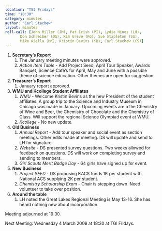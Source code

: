 ```yaml
---
location: "TGI Fridays"
time: "18:30"
category: minutes
author: "Carl Stachew"
layout: minutes
roll-call: [John Miller (JM), Pat Irish (PI), Lydia Hines (LH),
	   Don Schreiber (DS), Kim Greve (KG), Sue Stapleton (SS),
	   Mike Kiella (MK), Kristin Bevins (KB), Carl Stachew (CS)]
---
```


1. **Secretary’s Report**
   1. The January meeting minutes were approved.
   2. *Action Item Table* - Add Project Seed, April Tour Speaker, Awards Banquet, Science Café’s for April, May and June with a possible theme of science education. Other themes are open for suggestion.
2. **Treasurer’s Report**
   1. January report approved.
3. **WMU and Kcollege Student Affiliates**
   1. *WMU* - Welcome Kristin Bevins as the new President of the student affiliates. A group trip to the Science and Industry Museum in Chicago was made in January. Upcoming events are a the Chemistry of Wine and Beer, the Chemistry of Chocolate and the Chemistry of Glass. Will support the regional Science Olympiad event at WMU.
   2. *Kcollege* - No new update.
4. **Old Business**
   1. *Annual Report* - Add tour speaker and social event as section meetings. Other edits made at meeting. DS will update and send to LH for signature.
   2. *Website* - DS presented survey questions. Two weeks allowed for feedback on questions. DS will work on completing survey and sending to members.
   3. *Girl Scouts Merit Badge Day* - 64 girls have signed up for event.
5. **New Business**
   1. *Project SEED* - DS proposing KACS funds 1K per student with National ACS supplying 2K per student.
   2. *Chemistry Scholarship Exam* - Chair is stepping down. Need volunteer to take over position.
6. **Around the table**
   1. LH noted the Great Lakes Regional Meeting is May 13-16. She has heard nothing new about incorporation.

Meeting adjourned at 19:30.

Next Meeting: Wednesday 4 March 2009 at 18:30 at TGI Fridays.
